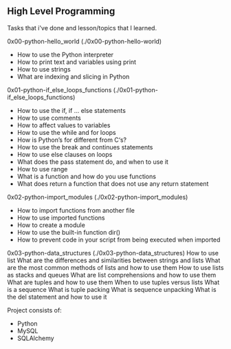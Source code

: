 ## High Level Programming

Tasks that i've done and lesson/topics that I learned.

0x00-python-hello_world (./0x00-python-hello-world)
  - How to use the Python interpreter
  - How to print text and variables using print
  - How to use strings
  - What are indexing and slicing in Python

0x01-python-if_else_loops_functions (./0x01-python-if_else_loops_functions)
  - How to use the if, if ... else statements
  - How to use comments
  - How to affect values to variables
  - How to use the while and for loops
  - How is Python’s for different from C‘s?
  - How to use the break and continues statements
  - How to use else clauses on loops
  - What does the pass statement do, and when to use it
  - How to use range
  - What is a function and how do you use functions
  - What does return a function that does not use any return statement
  
0x02-python-import_modules (./0x02-python-import_modules)
  - How to import functions from another file
  - How to use imported functions
  - How to create a module
  - How to use the built-in function dir()
  - How to prevent code in your script from being executed when imported

0x03-python-data_structures (./0x03-python-data_structures)
How to use list
What are the differences and similarities between strings and lists
What are the most common methods of lists and how to use them
How to use lists as stacks and queues
What are list comprehensions and how to use them
What are tuples and how to use them
When to use tuples versus lists
What is a sequence
What is tuple packing
What is sequence unpacking
What is the del statement and how to use it

Project consists of:
- Python
- MySQL
- SQLAlchemy
